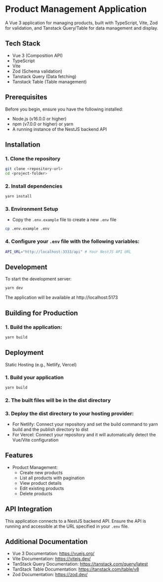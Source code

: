 # Product Management Application

A Vue 3 application for managing products, built with TypeScript, Vite, Zod for validation, and Tanstack Query/Table for data management and display.

## Tech Stack

- Vue 3 (Composition API)
- TypeScript
- Vite
- Zod (Schema validation)
- Tanstack Query (Data fetching)
- Tanstack Table (Table management)

## Prerequisites

Before you begin, ensure you have the following installed:

- Node.js (v16.0.0 or higher)
- npm (v7.0.0 or higher) or yarn
- A running instance of the NestJS backend API

## Installation

### 1. Clone the repository

```bash
git clone <repository-url>
cd <project-folder>
```

### 2. Install dependencies

```bash
yarn install
```

### 3. Environment Setup

- Copy the `.env.example` file to create a new `.env` file

```bash
cp .env.example .env
```

### 4. Configure your `.env` file with the following variables:

```bash
API_URL="http://localhost:3333/api" # Your NestJS API URL
```

## Development

To start the development server:

```bash
yarn dev
```

The application will be available at http://localhost:5173

## Building for Production

### 1. Build the application:

```bash
yarn build
```

## Deployment

Static Hosting (e.g., Netlify, Vercel)

### 1. Build your application

```bash
yarn build
```

### 2. The built files will be in the dist directory

### 3. Deploy the dist directory to your hosting provider:

- For Netlify: Connect your repository and set the build command to yarn build and the publish directory to dist
- For Vercel: Connect your repository and it will automatically detect the Vue/Vite configuration

## Features

- Product Management:
  - Create new products
  - List all products with pagination
  - View product details
  - Edit existing products
  - Delete products

## API Integration

This application connects to a NestJS backend API. Ensure the API is running and accessible at the URL specified in your `.env` file.

## Additional Documentation

- Vue 3 Documentation: https://vuejs.org/
- Vite Documentation: https://vitejs.dev/
- TanStack Query Documentation: https://tanstack.com/query/latest
- TanStack Table Documentation: https://tanstack.com/table/v8
- Zod Documentation: https://zod.dev/
